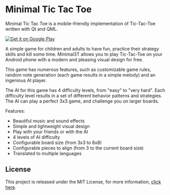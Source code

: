 # Minimal Tic Tac Toe

Minimal Tic Tac Toe is a mobile-friendly implementation of Tic-Tac-Toe written with Qt and QML.

<a href="https://play.google.com/store/apps/details?id=org.alexspataru.supertac"><img alt="Get it on Google Play" src="http://emanual.github.io/Android-docs/images/brand/en_generic_rgb_wo_60.png"/></a> 

A simple game for children and adults to have fun, practice their strategy skills and kill some time. Minimal3T allows you to play Tic-Tac-Toe on your Android phone with a modern and pleasing visual design for free.

This game has numerous features, such as customizable game rules, random note generation (each game results in a simple melody) and an ingenious AI player.

The AI for this game has 4 difficulty levels, from "easy" to "very hard". Each difficulty level results in a set of different behavior patterns and strategies. The AI can play a perfect 3x3 game, and challenge you on larger boards.

Features:
- Beautiful music and sound effects
- Simple and lightweight visual design
- Play with your friends or with the AI
- 4 levels of AI difficulty
- Configurable board size (from 3x3 to 8x8)
- Configurable pieces to align (from 3 to the current board size)
- Translated to multiple languages

## License

This project is released under the MIT License, for more information, [click here](License.md).
